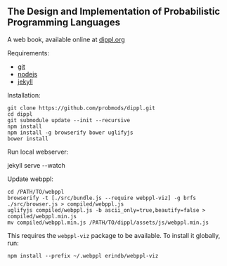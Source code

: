 ## The Design and Implementation of Probabilistic Programming Languages

A web book, available online at [dippl.org](http://dippl.org/)

Requirements:

- [git](http://git-scm.com/)
- [nodejs](http://nodejs.org)
- [jekyll](http://jekyllrb.com/)

Installation:

    git clone https://github.com/probmods/dippl.git
    cd dippl
    git submodule update --init --recursive
    npm install
    npm install -g browserify bower uglifyjs
    bower install

Run local webserver:

jekyll serve --watch

Update webppl:

    cd /PATH/TO/webppl
    browserify -t [./src/bundle.js --require webppl-viz] -g brfs ./src/browser.js > compiled/webppl.js
    uglifyjs compiled/webppl.js -b ascii_only=true,beautify=false > compiled/webppl.min.js
    mv compiled/webppl.min.js /PATH/TO/dippl/assets/js/webppl.min.js

This requires the `webppl-viz` package to be available. To install it globally, run:

    npm install --prefix ~/.webppl erindb/webppl-viz
